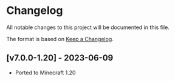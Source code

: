 # Changelog
All notable changes to this project will be documented in this file.

The format is based on [Keep a Changelog].

## [v7.0.0-1.20] - 2023-06-09
- Ported to Minecraft 1.20

[Keep a Changelog]: https://keepachangelog.com/en/1.0.0/
